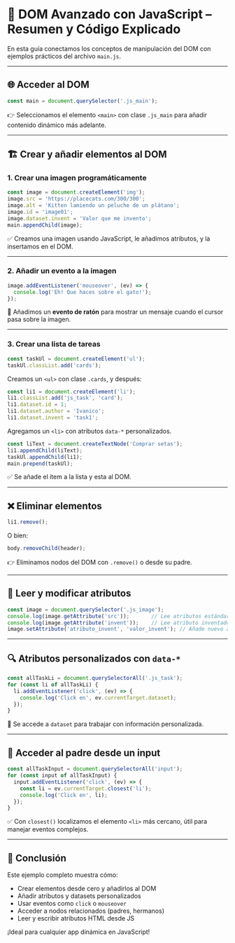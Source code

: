 
# 🧱 DOM Avanzado con JavaScript – Resumen y Código Explicado

En esta guía conectamos los conceptos de manipulación del DOM con ejemplos prácticos del archivo `main.js`.

---

## 🌐 Acceder al DOM

```js
const main = document.querySelector('.js_main');
```

👉 Seleccionamos el elemento `<main>` con clase `.js_main` para añadir contenido dinámico más adelante.

---

## 🏗 Crear y añadir elementos al DOM

### 1. Crear una imagen programáticamente

```js
const image = document.createElement('img');
image.src = 'https://placecats.com/300/300';
image.alt = 'Kitten lamiendo un peluche de un plátano';
image.id = 'image01';
image.dataset.invent = 'Valor que me invento';
main.appendChild(image);
```

✅ Creamos una imagen usando JavaScript, le añadimos atributos, y la insertamos en el DOM.

---

### 2. Añadir un evento a la imagen

```js
image.addEventListener('mouseover', (ev) => {
  console.log('Eh! Que haces sobre el gato!');
});
```

🐾 Añadimos un **evento de ratón** para mostrar un mensaje cuando el cursor pasa sobre la imagen.

---

### 3. Crear una lista de tareas

```js
const taskUl = document.createElement('ul');
taskUl.classList.add('cards');
```

Creamos un `<ul>` con clase `.cards`, y después:

```js
const li1 = document.createElement('li');
li1.classList.add('js_task', 'card');
li1.dataset.id = 1;
li1.dataset.author = 'Ivanico';
li1.dataset.invent = 'task1';
```

Agregamos un `<li>` con atributos `data-*` personalizados.

```js
const liText = document.createTextNode('Comprar setas');
li1.appendChild(liText);
taskUl.appendChild(li1);
main.prepend(taskUl);
```

✅ Se añade el ítem a la lista y esta al DOM.

---

## ❌ Eliminar elementos

```js
li1.remove();
```

O bien:

```js
body.removeChild(header);
```

👉 Eliminamos nodos del DOM con `.remove()` o desde su padre.

---

## 🧩 Leer y modificar atributos

```js
const image = document.querySelector('.js_image');
console.log(image.getAttribute('src'));       // Lee atributos estándar
console.log(image.getAttribute('invent'));    // Lee atributo inventado
image.setAttribute('atributo_invent', 'valor_invent'); // Añade nuevo atributo
```

---

## 🔍 Atributos personalizados con `data-*`

```js
const allTaskLi = document.querySelectorAll('.js_task');
for (const li of allTaskLi) {
  li.addEventListener('click', (ev) => {
    console.log('Click en', ev.currentTarget.dataset);
  });
}
```

🧠 Se accede a `dataset` para trabajar con información personalizada.

---

## 🔗 Acceder al padre desde un input

```js
const allTaskInput = document.querySelectorAll('input');
for (const input of allTaskInput) {
  input.addEventListener('click', (ev) => {
    const li = ev.currentTarget.closest('li');
    console.log('Click en', li);
  });
}
```

✅ Con `closest()` localizamos el elemento `<li>` más cercano, útil para manejar eventos complejos.

---

## 🧠 Conclusión

Este ejemplo completo muestra cómo:

- Crear elementos desde cero y añadirlos al DOM
- Añadir atributos y datasets personalizados
- Usar eventos como `click` o `mouseover`
- Acceder a nodos relacionados (padres, hermanos)
- Leer y escribir atributos HTML desde JS

¡Ideal para cualquier app dinámica en JavaScript!
